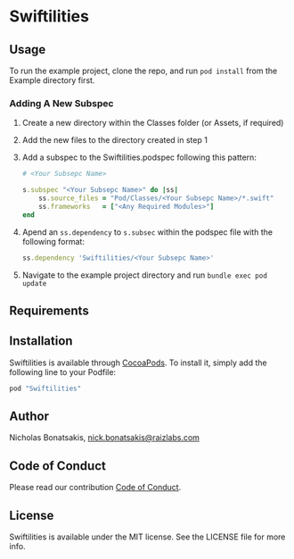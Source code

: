 # Swiftilities

## Usage

To run the example project, clone the repo, and run `pod install` from the Example directory first.

### Adding A New Subspec
1. Create a new directory within the Classes folder (or Assets, if required)
2. Add the new files to the directory created in step 1
3. Add a subspec to the Swiftilities.podspec following this pattern:
    ```ruby
    # <Your Subsepc Name>
    
    s.subspec "<Your Subsepc Name>" do |ss|
    	ss.source_files = "Pod/Classes/<Your Subsepc Name>/*.swift"
    	ss.frameworks   = ["<Any Required Modules>"]
    end 
    ```
4. Apend an `ss.dependency` to `s.subsec` within the podspec file with the following format: 

    ```ruby
    ss.dependency 'Swiftilities/<Your Subsepc Name>'
    ```

5. Navigate to the example project directory and run `bundle exec pod update`

## Requirements

## Installation

Swiftilities is available through [CocoaPods](http://cocoapods.org). To install
it, simply add the following line to your Podfile:

```ruby
pod "Swiftilities"
```

## Author

Nicholas Bonatsakis, nick.bonatsakis@raizlabs.com

## Code of Conduct
Please read our contribution [Code of Conduct](./CONTRIBUTING.md).

## License

Swiftilities is available under the MIT license. See the LICENSE file for more info.
